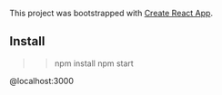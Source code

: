 This project was bootstrapped with [Create React App](https://github.com/facebookincubator/create-react-app).

## Install
>> npm install
>> npm start

@localhost:3000

